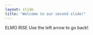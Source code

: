```yaml
---
layout: slide
title: "Welcome to our second slide!"
---
```

ELMO RISE
Use the left arrow to go back!
